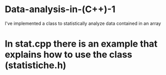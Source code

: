 # Data-analysis-in-(C++)-1
 I've implemented a class to statistically analyze data contained in an array
# In stat.cpp there is an example that explains how to use the class (statistiche.h)
